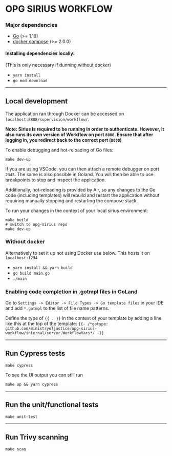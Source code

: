 # OPG SIRIUS WORKFLOW

### Major dependencies

- [Go](https://golang.org/) (>= 1.19)
- [docker compose](https://docs.docker.com/compose/install/) (>= 2.0.0)

#### Installing dependencies locally:
(This is only necessary if dunning without docker)

- `yarn install`
- `go mod download`
---

## Local development

The application ran through Docker can be accessed on `localhost:8888/supervision/workflow/`.

**Note: Sirius is required to be running in order to authenticate. However, it also runs its own version of Workflow on port `8080`.
Ensure that after logging in, you redirect back to the correct port (`8888`)** 

To enable debugging and hot-reloading of Go files:

`make dev-up`

If you are using VSCode, you can then attach a remote debugger on port `2345`. The same is also possible in Goland.
You will then be able to use breakpoints to stop and inspect the application.

Additionally, hot-reloading is provided by Air, so any changes to the Go code (including templates) 
will rebuild and restart the application without requiring manually stopping and restarting the compose stack.

To run your changes in the context of your local sirius environment:

```
make build
# switch to opg-sirius repo
make dev-up
```

### Without docker

Alternatively to set it up not using Docker use below. This hosts it on `localhost:1234`
  
- `yarn install && yarn build `
- `go build main.go `
- `./main `

### Enabling code completion in .gotmpl files in GoLand

Go to `Settings -> Editor -> File Types -> Go template files` in your IDE and add `*.gotmpl` to the list of file name patterns.

Define the type of `{{ . }}` in the context of your template by adding a line like this at the top of the template:
`{{- /*gotype: github.com/ministryofjustice/opg-sirius-workflow/internal/server.WorkflowVars*/ -}}`

  -------------------------------------------------------------------
## Run Cypress tests

`make cypress`

To see the UI output you can still run 

`make up && yarn cypress`

-------------------------------------------------------------------
## Run the unit/functional tests

`make unit-test`

-------------------------------------------------------------------
## Run Trivy scanning

`make scan`

